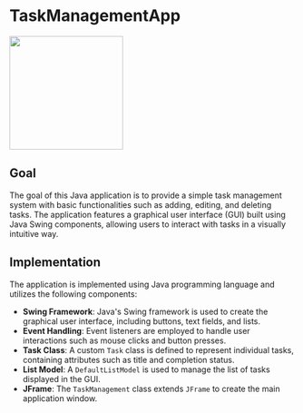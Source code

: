 # TaskManagementApp

<img src="https://media.giphy.com/media/v1.Y2lkPTc5MGI3NjExdWtud2o2ZWJnNGp3dHg3cnF2NWJjbnZvdHdqaWw1M2FjNzhueTVudyZlcD12MV9pbnRlcm5hbF9naWZfYnlfaWQmY3Q9Zw/QPV7r7QPXJ6v9XoLxu/giphy.gif" height="200">

## Goal
The goal of this Java application is to provide a simple task management system with basic functionalities such as adding, editing, and deleting tasks. The application features a graphical user interface (GUI) built using Java Swing components, allowing users to interact with tasks in a visually intuitive way.

## Implementation
The application is implemented using Java programming language and utilizes the following components:
- **Swing Framework**: Java's Swing framework is used to create the graphical user interface, including buttons, text fields, and lists.
- **Event Handling**: Event listeners are employed to handle user interactions such as mouse clicks and button presses.
- **Task Class**: A custom `Task` class is defined to represent individual tasks, containing attributes such as title and completion status.
- **List Model**: A `DefaultListModel` is used to manage the list of tasks displayed in the GUI.
- **JFrame**: The `TaskManagement` class extends `JFrame` to create the main application window.

